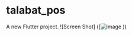 # talabat_pos

A new Flutter project.
![Screen Shot] ([![image](https://github.com/user-attachments/assets/dc8fa54e-99e3-4e76-ac91-7d508806ace1)
)) 
